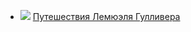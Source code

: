 * ![](/books/antique/Джонатан%20Свифт/Путешествия%20Лемюэля%20Гулливера.jpg) [Путешествия Лемюэля Гулливера](/books/antique/Джонатан%20Свифт/Путешествия%20Лемюэля%20Гулливера)